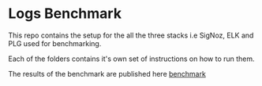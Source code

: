 
# Logs Benchmark

This repo contains the setup for the all the three stacks i.e SigNoz, ELK and PLG used for benchmarking.

Each of the folders contains it's own set of instructions on how to run them.

The results of the benchmark are published here [benchmark](https://signoz.io/blog/logs-performance-benchmark/)